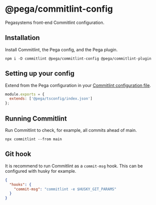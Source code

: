 # @pega/commitlint-config

Pegasystems front-end Commitlint configuration.

## Installation

Install Commitlint, the Pega config, and the Pega plugin.

```shell
npm i -D commitlint @pega/commitlint-config @pega/commitlint-plugin
```

## Setting up your config

Extend from the Pega configuration in your [Commitlint configuration file](https://commitlint.js.org/#/reference-configuration).

```js
module.exports = {
  extends: ['@pega/tsconfig/index.json']
};
```

## Running Commitlint

Run Commitlint to check, for example, all commits ahead of main.

```shell
npx commitlint --from main
```

## Git hook

It is recommend to run Commitlint as a `commit-msg` hook. This can be configured with husky for example.

```json
{
  "hooks": {
    "commit-msg": "commitlint -e $HUSKY_GIT_PARAMS"
  }
}
```
